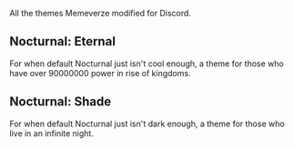 All the themes Memeverze modified for Discord.

## Nocturnal: Eternal
For when default Nocturnal just isn't cool enough, a theme for those who have over 90000000 power in rise of kingdoms.

## Nocturnal: Shade
For when default Nocturnal just isn't dark enough, a theme for those who live in an infinite night.
